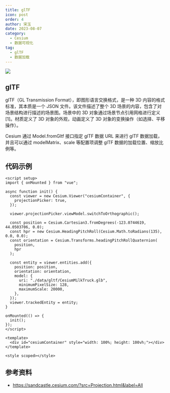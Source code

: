 ```yaml
---
title: glTF
icon: post
order: 4
author: 宋玉
date: 2023-08-07
category:
  - Cesium
  - 数据可视化
tag:
  - glTF
  - 数据加载
---
```


![](https://files.sunguoqi.com/brain-images/202308101612100.png)

## glTF

glTF（GL Transmission Format），即图形语言交换格式，是一种 3D 内容的格式标准，其本质是一个 JSON 文件。该文件描述了整个 3D 场景的内容，包含了对场景结构进行描述的场景图。场景中的 3D 对象通过场景节点引用网格进行定义[1]。材质定义了 3D 对象的外观，动画定义了 3D 对象的变换操作（如选择、平移操作）。

Cesium 通过 Model.fromGltf 接口指定 glTF 数据 URL 来进行 glTF 数据加载，并且可以通过 modelMatrix、scale 等配置项调整 glTF 数据的加载位置、缩放比例等。

## 代码示例

```vue
<script setup>
import { onMounted } from "vue";

async function init() {
  const viewer = new Cesium.Viewer("cesiumContainer", {
    projectionPicker: true,
  });

  viewer.projectionPicker.viewModel.switchToOrthographic();

  const position = Cesium.Cartesian3.fromDegrees(-123.0744619, 44.0503706, 0.0);
  const hpr = new Cesium.HeadingPitchRoll(Cesium.Math.toRadians(135), 0.0, 0.0);
  const orientation = Cesium.Transforms.headingPitchRollQuaternion(
    position,
    hpr
  );

  const entity = viewer.entities.add({
    position: position,
    orientation: orientation,
    model: {
      uri: "./data/gltf/CesiumMilkTruck.glb",
      minimumPixelSize: 128,
      maximumScale: 20000,
    },
  });
  viewer.trackedEntity = entity;
}

onMounted(() => {
  init();
});
</script>

<template>
  <div id="cesiumContainer" style="width: 100%; height: 100vh;"></div>
</template>

<style scoped></style>
```

## 参考资料

- https://sandcastle.cesium.com/?src=Projection.html&label=All
